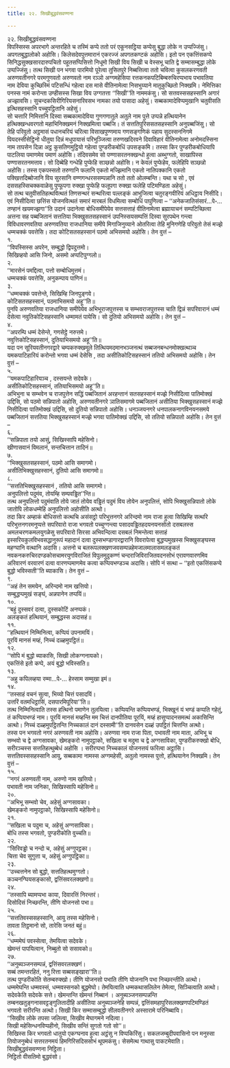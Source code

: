 ```yaml
---
title: २२. सिखीबुद्धवंसवण्णना

---
```

२२. सिखीबुद्धवंसवण्णना  
विपस्सिस्स अपरभागे अन्तरहिते च तस्मिं कप्पे ततो परं एकूनसट्ठिया कप्पेसु बुद्धा लोके न उप्पज्जिंसु। अपगतबुद्धालोको अहोसि। किलेसदेवपुत्तमारानं एकरज्जं अपगतकण्टकं अहोसि। इतो पन एकत्तिंसकप्पे सिनिद्धसुक्खसारदारुपचितो पहूतसप्पिसित्तो निधूमो सिखी विय सिखी च वेस्सभू चाति द्वे सम्मासम्बुद्धा लोके उप्पज्जिंसु। तत्थ सिखी पन भगवा पारमियो पूरेत्वा तुसितपुरे निब्बत्तित्वा ततो चवित्वा कुसलकरणवती अरुणवतीनगरे परमगुणवतो अरुणवतो नाम रञ्ञो अग्गमहेसिया रत्तकनकपटिबिम्बरुचिरप्पभाय पभावतिया नाम देविया कुच्छिस्मिं पटिसन्धिं गहेत्वा दस मासे वीतिनामेत्वा निसभुय्याने मातुकुच्छितो निक्खमि। नेमित्तिका पनस्स नामं करोन्ता उण्हीसस्स सिखा विय उग्गतत्ता ‘‘सिखी’’ति नाममकंसु। सो सत्तवस्ससहस्सानि अगारं अज्झावसि। सुचन्दकसिरीगिरियसनारिवसभ नामका तयो पासादा अहेसुं। सब्बकामादेविप्पमुखानि चतुवीसति इत्थिसहस्सानि पच्चुपट्ठितानि अहेसुं।  
सो चत्तारि निमित्तानि दिस्वा सब्बकामादेविया गुणगणातुले अतुले नाम पुत्ते उप्पन्ने हत्थियानेन हत्थिक्खन्धवरगतो महाभिनिक्खमनं निक्खमित्वा पब्बजि। तं सत्ततिपुरिससतसहस्सानि अनुपब्बजिंसु। सो तेहि परिवुतो अट्ठमासं पधानचरियं चरित्वा विसाखपुण्णमाय गणसङ्गणिकं पहाय सुदस्सननिगमे पियदस्सीसेट्ठिनो धीतुया दिन्नं मधुपायासं परिभुञ्जित्वा तरुणखदिरवने दिवाविहारं वीतिनामेत्वा अनोमदस्सिना नाम तापसेन दिन्ना अट्ठ कुसतिणमुट्ठियो गहेत्वा पुण्डरीकबोधिं उपसङ्कमि। तस्सा किर पुण्डरीकबोधियापि पाटलिया पमाणमेव पमाणं अहोसि। तंदिवसमेव सो पण्णासरतनक्खन्धो हुत्वा अब्भुग्गतो, साखापिस्स पण्णासरतनमत्ताव। सो दिब्बेहि गन्धेहि पुप्फेहि सञ्छन्नो अहोसि। न केवलं पुप्फेहेव, फलेहिपि सञ्छन्नो अहोसि। तस्स एकपस्सतो तरुणानि फलानि एकतो मज्झिमानि एकतो नातिपक्कानि एकतो पक्खित्तदिब्बोजानि विय सुरसानि वण्णगन्धरससम्पन्नानि ततो ततो ओलम्बन्ति। यथा च सो , एवं दससहस्सिचक्कवाळेसु पुप्फूपगा रुक्खा पुप्फेहि फलूपगा रुक्खा फलेहि पटिमण्डिता अहेसुं।  
सो तत्थ चतुवीसतिहत्थवित्थतं तिणसन्थरं सन्थरित्वा पल्लङ्कं आभुजित्वा चतुरङ्गवीरियं अधिट्ठाय निसीदि। एवं निसीदित्वा छत्तिंस योजनवित्थतं समारं मारबलं विधमित्वा सम्बोधिं पापुणित्वा – ‘‘अनेकजातिसंसारं…पे॰… तण्हानं खयमज्झगा’’ति उदानं उदानेत्वा बोधिसमीपेयेव सत्तसत्ताहं वीतिनामेत्वा ब्रह्मायाचनं सम्पटिच्छित्वा अत्तना सह पब्बजितानं सत्ततिया भिक्खुसतसहस्सानं उपनिस्सयसम्पत्तिं दिस्वा सुरपथेन गन्त्वा विविधावरणवतिया अरुणवतिया राजधानिया समीपे मिगाजिनुय्याने ओतरित्वा तेहि मुनिगणेहि परिवुतो तेसं मज्झे धम्मचक्कं पवत्तेसि। तदा कोटिसतसहस्सानं पठमो अभिसमयो अहोसि। तेन वुत्तं –  
१.  
‘‘विपस्सिस्स अपरेन, सम्बुद्धो द्विपदुत्तमो।  
सिखिव्हयो आसि जिनो, असमो अप्पटिपुग्गलो॥  
२.  
‘‘मारसेनं पमद्दित्वा, पत्तो सम्बोधिमुत्तमं।  
धम्मचक्कं पवत्तेसि, अनुकम्पाय पाणिनं॥  
३.  
‘‘धम्मचक्कं पवत्तेन्ते, सिखिम्हि जिनपुङ्गवे।  
कोटिसतसहस्सानं, पठमाभिसमयो अहू’’ति॥  
पुनपि अरुणवतिया राजधानिया समीपेयेव अभिभूराजपुत्तस्स च सम्भवराजपुत्तस्स चाति द्विन्नं सपरिवारानं धम्मं देसेत्वा नवुतिकोटिसहस्सानि धम्मामतं पायेसि। सो दुतियो अभिसमयो अहोसि। तेन वुत्तं –  
४.  
‘‘अपरम्पि धम्मं देसेन्ते, गणसेट्ठे नरुत्तमे।  
नवुत्तिकोटिसहस्सानं, दुतियाभिसमयो अहू’’ति॥  
यदा पन सूरियवतीनगरद्वारे चम्पकरुक्खमूले तित्थियमदमानभञ्जनत्थं सब्बजनबन्धनमोक्खत्थञ्च यमकपाटिहारियं करोन्तो भगवा धम्मं देसेसि , तदा असीतिकोटिसहस्सानं ततियो अभिसमयो अहोसि। तेन वुत्तं –  
५.  
‘‘यमकपाटिहारियञ्च , दस्सयन्ते सदेवके।  
असीतिकोटिसहस्सानं, ततियाभिसमयो अहू’’ति॥  
अभिभुना च सम्भवेन च राजपुत्तेन सद्धिं पब्बजितानं अरहन्तानं सतसहस्सानं मज्झे निसीदित्वा पातिमोक्खं उद्दिसि, सो पठमो सन्निपातो अहोसि, अरुणवतीनगरे ञातिसमागमे पब्बजितानं असीतिया भिक्खुसहस्सानं मज्झे निसीदित्वा पातिमोक्खं उद्दिसि, सो दुतियो सन्निपातो अहोसि। धनञ्जयनगरे धनपालकनागविनयनसमये पब्बजितानं सत्ततिया भिक्खुसहस्सानं मज्झे भगवा पातिमोक्खं उद्दिसि, सो ततियो सन्निपातो अहोसि। तेन वुत्तं –  
६.  
‘‘सन्निपाता तयो आसुं, सिखिस्सापि महेसिनो।  
खीणासवानं विमलानं, सन्तचित्तान तादिनं॥  
७.  
‘‘भिक्खुसतसहस्सानं, पठमो आसि समागमो।  
असीतिभिक्खुसहस्सानं, दुतियो आसि समागमो॥  
८.  
‘‘सत्ततिभिक्खुसहस्सानं , ततियो आसि समागमो।  
अनुपलित्तो पदुमंव, तोयम्हि सम्पवड्ढित’’न्ति॥  
तत्थ अनुपलित्तो पदुमंवाति तोये जातं तोयेव वड्ढितं पदुमं विय तोयेन अनुपलित्तं, सोपि भिक्खुसन्निपातो लोके जातोपि लोकधम्मेहि अनुपलित्तो अहोसीति अत्थो।  
तदा किर अम्हाकं बोधिसत्तो कत्थचि असंसट्ठो परिभुत्तनगरे अरिन्दमो नाम राजा हुत्वा सिखिम्हि सत्थरि परिभुत्तनगरमनुप्पत्ते सपरिवारो राजा भगवतो पच्चुग्गन्त्वा पसादवड्ढितहदयनयनसोतो दसबलस्स अमलचरणकमलयुगळेसु सपरिवारो सिरसा अभिवन्दित्वा दसबलं निमन्तेत्वा सत्ताहं इस्सरियकुलविभवसद्धानुरूपं महादानं दत्वा दुस्सभण्डागारद्वारानि विवरापेत्वा बुद्धप्पमुखस्स भिक्खुसङ्घस्स महग्घानि वत्थानि अदासि। अत्तनो च बलरूपलक्खणजवसम्पन्नहेमजालमालासमलङ्कतं नवकनकरुचिरदण्डकोसचामरयुगविराजितं विपुलमुदुकण्णं चन्दराजिविराजितवदनसोभं एरावणवारणमिव अरिवारणं वरवारणं दत्वा वारणप्पमाणमेव कत्वा कप्पियभण्डञ्च अदासि। सोपि नं सत्था – ‘‘इतो एकत्तिंसकप्पे बुद्धो भविस्सती’’ति ब्याकासि। तेन वुत्तं –  
९.  
‘‘अहं तेन समयेन, अरिन्दमो नाम खत्तियो।  
सम्बुद्धप्पमुखं सङ्घं, अन्नपानेन तप्पयिं॥  
१०.  
‘‘बहुं दुस्सवरं दत्वा, दुस्सकोटिं अनप्पकं।  
अलङ्कतं हत्थियानं, सम्बुद्धस्स अदासहं॥  
११.  
‘‘हत्थियानं निम्मिनित्वा, कप्पियं उपनामयिं।  
पूरयिं मानसं मय्हं, निच्चं दळ्हमुपट्ठितं॥  
१२.  
‘‘सोपि मं बुद्धो ब्याकासि, सिखी लोकग्गनायको।  
एकत्तिंसे इतो कप्पे, अयं बुद्धो भविस्सति॥  
१३.  
‘‘अहु कपिलव्हया रम्मा…पे॰… हेस्साम सम्मुखा इमं॥  
१४.  
‘‘तस्साहं वचनं सुत्वा, भिय्यो चित्तं पसादयिं।  
उत्तरिं वतमधिट्ठासिं, दसपारमिपूरिया’’ति॥  
तत्थ निम्मिनित्वाति तस्स हत्थिनो पमाणेन तुलयित्वा। कप्पियन्ति कप्पियभण्डं, भिक्खूनं यं भण्डं कप्पति गहेतुं, तं कप्पियभण्डं नाम। पूरयिं मानसं मय्हन्ति मम चित्तं दानपीतिया पूरयिं, मय्हं हासुप्पादनसमत्थं अकासिन्ति अत्थो। निच्चं दळ्हमुपट्ठितन्ति निच्चकालं दानं दस्सामी’’ति दानवसेन दळ्हं उपट्ठितं चित्तन्ति अत्थो।  
तस्स पन भगवतो नगरं अरुणवती नाम अहोसि। अरुणवा नाम राजा पिता, पभावती नाम माता, अभिभू च सम्भवो च द्वे अग्गसावका, खेमङ्करो नामुपट्ठाको, सखिला च मदुमा च द्वे अग्गसाविका, पुण्डरीकरुक्खो बोधि, सरीरञ्चस्स सत्ततिहत्थुब्बेधं अहोसि । सरीरप्पभा निच्चकालं योजनत्तयं फरित्वा अट्ठासि। सत्ततिवस्ससहस्सानि आयु, सब्बकामा नामस्स अग्गमहेसी, अतुलो नामस्स पुत्तो, हत्थियानेन निक्खमि। तेन वुत्तं –  
१५.  
‘‘नगरं अरुणवती नाम, अरुणो नाम खत्तियो।  
पभावती नाम जनिका, सिखिस्सापि महेसिनो॥  
२०.  
‘‘अभिभू सम्भवो चेव, अहेसुं अग्गसावका।  
खेमङ्करो नामुपट्ठाको, सिखिस्सापि महेसिनो॥  
२१.  
‘‘सखिला च पदुमा च, अहेसुं अग्गसाविका।  
बोधि तस्स भगवतो, पुण्डरीकोति वुच्चति॥  
२२.  
‘‘सिरिवड्ढो च नन्दो च, अहेसुं अग्गुपट्ठका।  
चित्ता चेव सुगुत्ता च, अहेसुं अग्गुपट्ठिका॥  
२३.  
‘‘उच्चत्तनेन सो बुद्धो, सत्ततिहत्थमुग्गतो।  
कञ्चनग्घियसङ्कासो, द्वत्तिंसवरलक्खणो॥  
२४.  
‘‘तस्सापि ब्यामप्पभा काया, दिवारत्तिं निरन्तरं।  
दिसोदिसं निच्छरन्ति, तीणि योजनसो पभा॥  
२५.  
‘‘सत्ततिवस्ससहस्सानि, आयु तस्स महेसिनो।  
तावता तिट्ठमानो सो, तारेसि जनतं बहुं॥  
२६.  
‘‘धम्ममेघं पवस्सेत्वा, तेमयित्वा सदेवके।  
खेमन्तं पापयित्वान, निब्बुतो सो ससावको॥  
२७.  
‘‘अनुब्यञ्जनसम्पन्नं, द्वत्तिंसवरलक्खणं।  
सब्बं तमन्तरहितं, ननु रित्ता सब्बसङ्खारा’’ति॥  
तत्थ पुण्डरीकोति सेतम्बरुक्खो। तीणि योजनसो पभाति तीणि योजनानि पभा निच्छरन्तीति अत्थो। धम्ममेघन्ति धम्मवस्सं, धम्मवस्सनको बुद्धमेघो। तेमयित्वाति धम्मकथासलिलेन तेमेत्वा, सिञ्चित्वाति अत्थो। सदेवकेति सदेवके सत्ते। खेमन्तन्ति खेमन्तं निब्बानं । अनुब्यञ्जनसम्पन्नन्ति तम्बनखतुङ्गनासवट्टङ्गुलितादीहि असीतिया अनुब्यञ्जनेहि सम्पन्नं, द्वत्तिंसमहापुरिसलक्खणपटिमण्डितं भगवतो सरीरन्ति अत्थो। सिखी किर सम्मासम्बुद्धो सीलवतीनगरे अस्सारामे परिनिब्बायि।  
‘‘सिखीव लोके तपसा जलित्वा, सिखीव मेघागमने नदित्वा।  
सिखी महेसिन्धनविप्पहीनो, सिखीव सन्तिं सुगतो गतो सो’’॥  
सिखिस्स किर भगवतो धातुयो एकग्घनाव हुत्वा अट्ठंसु न विप्पकिरिंसु। सकलजम्बुदीपवासिनो पन मनुस्सा तियोजनुब्बेधं सत्तरतनमयं हिमगिरिसदिससोभं थूपमकंसु। सेसमेत्थ गाथासु पाकटमेवाति।  
सिखीबुद्धवंसवण्णना निट्ठिता।  
निट्ठितो वीसतिमो बुद्धवंसो।  